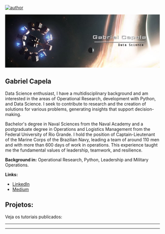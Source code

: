 [![author](https://img.shields.io/badge/author-gabrielcapela-blue.svg)](https://www.linkedin.com/in/gabrielcapela)
<p align="center">
  <img src="interestelar_cover.jpg" >
</p>

## Gabriel Capela

Data Science enthusiast, I have a multidisciplinary background and am interested in the areas of Operational Research, development with Python, and Data Science.
I seek to contribute to research and the creation of solutions for various problems, generating insights that support decision-making.

Bachelor's degree in Naval Sciences from the Naval Academy and a postgraduate degree in Operations and Logistics Management from the Federal University of Rio Grande.
I hold the position of Captain-Lieutenant of the Marine Corps of the Brazilian Navy, leading a team of around 110 men and with more than 600 days of work in operations. This experience taught me the fundamental values of leadership, teamwork, and resilience.

**Background in:** Operational Research, Python, Leadership and Military Operations.

**Links:**

* [LinkedIn](https://www.linkedin.com/in/gabrielcapela)
* [Medium](https:)


## Projetos:
Veja os tutoriais publicados:

* **
---

